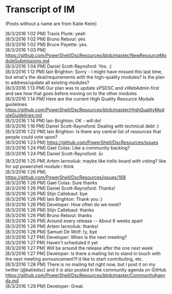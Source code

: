 
# Transcript of IM
(Posts without a name are from Katie Keim)

[‎8/‎3/‎2016 1:02 PM] Travis Plunk: yeah  
[‎8/‎3/‎2016 1:02 PM] Bruno Reboul: yes  
[‎8/‎3/‎2016 1:02 PM] Bruce Payette: yes.  
[‎8/‎3/‎2016 1:03 PM] https://github.com/PowerShell/DscResources/blob/master/NewResourceModuleSubmissions.md  
[‎8/‎3/‎2016 1:04 PM] Daniel Scott-Raynsford: Yes. :)  
[‎8/‎3/‎2016 1:12 PM] Iain Brighton: Sorry - I might have missed this last time, but what's the deal/requirements with the high-quality modules? Is the plan to address/update all existing modules?  
[‎8/‎3/‎2016 1:13 PM] Our plan was to update xPSDSC and xWebAdmin first and see how that goes before moving on to the other modules  
[‎8/‎3/‎2016 1:14 PM] Here are the current High Quality Resource Module guidelines https://github.com/PowerShell/DscResources/blob/master/HighQualityModuleGuidelines.md   
[‎8/‎3/‎2016 1:14 PM] Iain Brighton: OK - will do!  
[‎8/‎3/‎2016 1:16 PM] Daniel Scott-Raynsford: Dealing with technical debt :)  
[‎8/‎3/‎2016 1:22 PM] Iain Brighton: Is there any central list of resources that people could vote upon?  
[‎8/‎3/‎2016 1:23 PM] https://github.com/PowerShell/DscResources/issues  
[‎8/‎3/‎2016 1:24 PM] Gael Colas: Like a community backlog?  
[‎8/‎3/‎2016 1:24 PM] Daniel Scott-Raynsford: :+1:  
[‎8/‎3/‎2016 1:25 PM] Artem Iarmoliuk: maybe like trello board with voting? like for sql powershell module i think  
[‎8/‎3/‎2016 1:26 PM] https://github.com/PowerShell/DscResources/issues/168   
[‎8/‎3/‎2016 1:26 PM] Gael Colas: Sure thanks  
[‎8/‎3/‎2016 1:26 PM] Daniel Scott-Raynsford: Thanks!  
[‎8/‎3/‎2016 1:26 PM] Stijn Callebaut: bye  
[‎8/‎3/‎2016 1:26 PM] Iain Brighton: Thank you :)  
[‎8/‎3/‎2016 1:26 PM] Developer: How often do we meet?  
[‎8/‎3/‎2016 1:26 PM] Stijn Callebaut: thanks  
[‎8/‎3/‎2016 1:26 PM] Bruno Reboul: thanks  
[‎8/‎3/‎2016 1:26 PM] Around every release -- About 6 weeks apart  
[‎8/‎3/‎2016 1:26 PM] Artem Iarmoliuk: thanks!  
[‎8/‎3/‎2016 1:26 PM] Samuel De Wolf: ty, bye  
[‎8/‎3/‎2016 1:27 PM] Developer: When is the next meeting?  
[‎8/‎3/‎2016 1:27 PM] Haven't scheduled it yet  
[‎8/‎3/‎2016 1:27 PM] Will be around the release after the one next week  
[‎8/‎3/‎2016 1:27 PM] Developer: Is there a mailing list to stand in touch with the next meeting announcement?I'd like to start contributing, etc.  
[‎8/‎3/‎2016 1:28 PM] There is no mailing list right now, but I post it on my twitter (@katiedsc) and it is also posted in the community agenda on GitHub https://github.com/PowerShell/DscResources/blob/master/CommunityAgenda.md  
[‎8/‎3/‎2016 1:29 PM] Developer: Great.  
